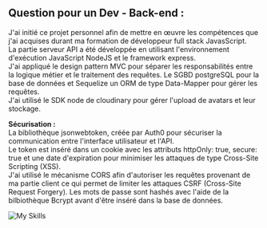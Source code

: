 ## Question pour un Dev - Back-end :
J'ai initié ce projet personnel afin de mettre en œuvre les compétences que j'ai acquises durant ma formation de développeur full stack JavasScript.  
La partie serveur API a été développée en utilisant l'environnement d'exécution JavaScript NodeJS et le framework express.  
J'ai appliqué le design pattern MVC pour séparer les responsabilités entre la logique métier et le traitement des requêtes. 
Le SGBD postgreSQL pour la base de données et Sequelize un ORM de type Data-Mapper pour gérer les requêtes.  
J'ai utilisé le SDK node de cloudinary pour gérer l'upload de avatars et leur stockage.
  
**Sécurisation :**  
La bibliothèque jsonwebtoken, créée par Auth0 pour sécuriser la communication entre l'interface utilisateur et l'API.  
Le token est inséré dans un cookie avec les attributs httpOnly: true, secure: true et une date d'expiration pour minimiser les attaques de type Cross-Site Scripting (XSS).  
J'ai utilisé le mécanisme CORS afin d'autoriser les requêtes provenant de ma partie client ce qui permet de limiter les attaques CSRF (Cross-Site Request Forgery).
Les mots de passe sont hashés avec l'aide de la bilbiothèque Bcrypt avant d'être inséré dans la base de données.

  ![My Skills](https://skillicons.dev/icons?i=js,nodejs,express,postgres,sequelize)

